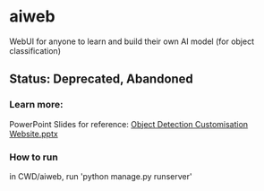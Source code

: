 # aiweb
WebUI for anyone to learn and build their own AI model (for object classification)

## Status: Deprecated, Abandoned

### Learn more:
PowerPoint Slides for reference:
[Object Detection Customisation Website.pptx](https://github.com/GitHub-OfficialAccount/aiweb/files/10298464/Object.Detection.Customisation.Website.pptx)

### How to run
in CWD/aiweb, run 'python manage.py runserver'
